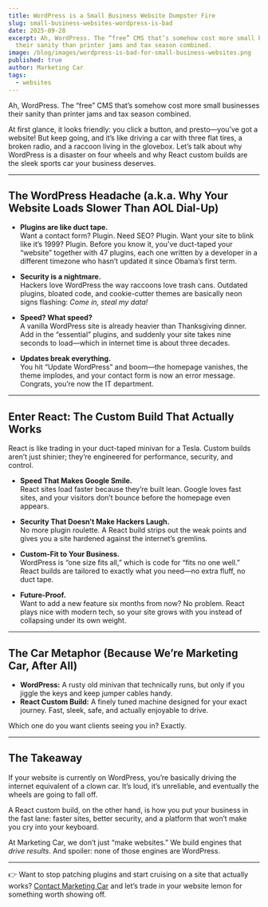 ```yaml
---
title: WordPress is a Small Business Website Dumpster Fire
slug: small-business-websites-wordpress-is-bad
date: 2025-09-28
excerpt: Ah, WordPress. The “free” CMS that’s somehow cost more small businesses
  their sanity than printer jams and tax season combined.
image: /blog/images/wordpress-is-bad-for-small-business-websites.png
published: true
author: Marketing Car
tags:
  - websites
---
```

Ah, WordPress. The “free” CMS that’s somehow cost more small businesses their sanity than printer jams and tax season combined.  

At first glance, it looks friendly: you click a button, and presto—you’ve got a website! But keep going, and it’s like driving a car with three flat tires, a broken radio, and a raccoon living in the glovebox. Let’s talk about why WordPress is a disaster on four wheels and why React custom builds are the sleek sports car your business deserves.  

---

## The WordPress Headache (a.k.a. Why Your Website Loads Slower Than AOL Dial-Up)

- **Plugins are like duct tape.**  
  Want a contact form? Plugin. Need SEO? Plugin. Want your site to blink like it’s 1999? Plugin. Before you know it, you’ve duct-taped your “website” together with 47 plugins, each one written by a developer in a different timezone who hasn’t updated it since Obama’s first term.  

- **Security is a nightmare.**  
  Hackers love WordPress the way raccoons love trash cans. Outdated plugins, bloated code, and cookie-cutter themes are basically neon signs flashing: *Come in, steal my data!*  

- **Speed? What speed?**  
  A vanilla WordPress site is already heavier than Thanksgiving dinner. Add in the “essential” plugins, and suddenly your site takes nine seconds to load—which in internet time is about three decades.  

- **Updates break everything.**  
  You hit “Update WordPress” and boom—the homepage vanishes, the theme implodes, and your contact form is now an error message. Congrats, you’re now the IT department.  

---

## Enter React: The Custom Build That Actually Works

React is like trading in your duct-taped minivan for a Tesla. Custom builds aren’t just shinier; they’re engineered for performance, security, and control.  

- **Speed That Makes Google Smile.**  
  React sites load faster because they’re built lean. Google loves fast sites, and your visitors don’t bounce before the homepage even appears.  

- **Security That Doesn’t Make Hackers Laugh.**  
  No more plugin roulette. A React build strips out the weak points and gives you a site hardened against the internet’s gremlins.  

- **Custom-Fit to Your Business.**  
  WordPress is “one size fits all,” which is code for “fits no one well.” React builds are tailored to exactly what you need—no extra fluff, no duct tape.  

- **Future-Proof.**  
  Want to add a new feature six months from now? No problem. React plays nice with modern tech, so your site grows with you instead of collapsing under its own weight.  

---

## The Car Metaphor (Because We’re Marketing Car, After All)

- **WordPress:** A rusty old minivan that technically runs, but only if you jiggle the keys and keep jumper cables handy.  
- **React Custom Build:** A finely tuned machine designed for your exact journey. Fast, sleek, safe, and actually enjoyable to drive.  

Which one do you want clients seeing you in? Exactly.  

---

## The Takeaway

If your website is currently on WordPress, you’re basically driving the internet equivalent of a clown car. It’s loud, it’s unreliable, and eventually the wheels are going to fall off.  

A React custom build, on the other hand, is how you put your business in the fast lane: faster sites, better security, and a platform that won’t make you cry into your keyboard.  

At Marketing Car, we don’t just “make websites.” We build engines that *drive results*. And spoiler: none of those engines are WordPress.  

---

👉 Want to stop patching plugins and start cruising on a site that actually works? [Contact Marketing Car](https://www.marketingcar.com/book-now) and let’s trade in your website lemon for something worth showing off.
